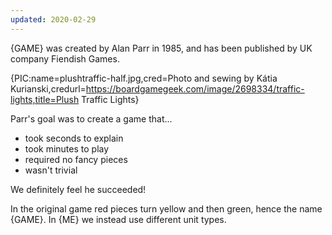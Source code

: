 ```yaml
---
updated: 2020-02-29
---
```


{GAME} was created by Alan Parr in 1985, and has been published by UK company Fiendish Games.

{PIC:name=plushtraffic-half.jpg,cred=Photo and sewing by Kátia Kurianski,credurl=https://boardgamegeek.com/image/2698334/traffic-lights,title=Plush Traffic Lights}

Parr's goal was to create a game that...

- took seconds to explain
- took minutes to play
- required no fancy pieces
- wasn't trivial

We definitely feel he succeeded!

In the original game red pieces turn yellow and then green, hence the name {GAME}. In {ME} we instead use different unit types.
